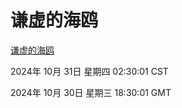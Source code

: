 # 谦虚的海鸥
[谦虚的海鸥](http://219.139.197.74:56308/qxdho/course/base/hotlink/index.php)

2024年 10月 31日 星期四 02:30:01 CST

2024年 10月 30日 星期三 18:30:01 GMT
